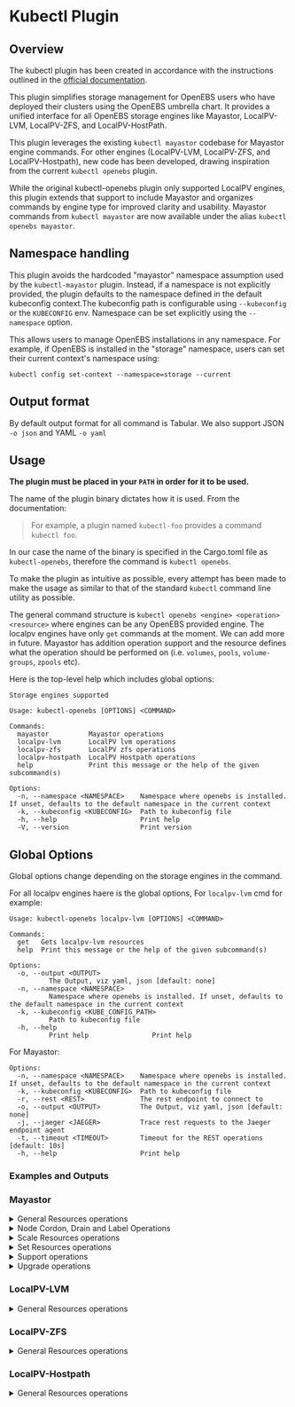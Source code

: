 # Kubectl Plugin

## Overview
The kubectl plugin has been created in accordance with the instructions outlined in the [official documentation](https://kubernetes.io/docs/tasks/extend-kubectl/kubectl-plugins/).

This plugin simplifies storage management for OpenEBS users who have deployed their clusters using the OpenEBS umbrella chart. It provides a unified interface for all OpenEBS storage engines like Mayastor, LocalPV-LVM, LocalPV-ZFS, and LocalPV-HostPath.

This plugin leverages the existing ```kubectl mayastor``` codebase for Mayastor engine commands. For other engines (LocalPV-LVM, LocalPV-ZFS, and LocalPV-Hostpath), new code has been developed, drawing inspiration from the current ```kubectl openebs``` plugin.

While the original kubectl-openebs plugin only supported LocalPV engines, this plugin extends that support to include Mayastor and organizes commands by engine type for improved clarity and usability. Mayastor commands from `kubectl mayastor` are now available under the alias `kubectl openebs mayastor`.

## Namespace handling

This plugin avoids the hardcoded "mayastor" namespace assumption used by the ```kubectl-mayastor``` plugin. Instead, if a namespace is not explicitly provided, the plugin defaults to the namespace defined in the default kubeconfig context.The kubeconfig path is configurable using `--kubeconfig` or the `KUBECONFIG` env. Namespace can be set explicitly using the `--namespace` option.

This allows users to manage OpenEBS installations in any namespace. For example, if OpenEBS is installed in the "storage" namespace, users can set their current context's namespace using:

```
kubectl config set-context --namespace=storage --current
```

## Output format

By default output format for all command is Tabular. We also support JSON ```-o json``` and YAML ```-o yaml```

## Usage

**The plugin must be placed in your `PATH` in order for it to be used.**

The name of the plugin binary dictates how it is used. From the documentation:
> For example, a plugin named `kubectl-foo` provides a command `kubectl foo`.

In our case the name of the binary is specified in the Cargo.toml file as `kubectl-openebs`, therefore the command is `kubectl openebs`.

To make the plugin as intuitive as possible, every attempt has been made to make the usage as similar to that of the standard `kubectl` command line utility as possible.

The general command structure is `kubectl openebs <engine> <operation> <resource>` where engines can be any OpenEBS provided engine. The localpv engines have only `get` commands at the moment.
We can add more in future. Mayastor has addition operation support and the resource defines what the operation should be performed on (i.e. `volumes`, `pools`, `volume-groups`, `zpools` etc).

Here is the top-level help which includes global options:

```
Storage engines supported

Usage: kubectl-openebs [OPTIONS] <COMMAND>

Commands:
  mayastor          Mayastor operations
  localpv-lvm       LocalPV lvm operations
  localpv-zfs       LocalPV zfs operations
  localpv-hostpath  LocalPV Hostpath operations
  help              Print this message or the help of the given subcommand(s)

Options:
  -n, --namespace <NAMESPACE>    Namespace where openebs is installed. If unset, defaults to the default namespace in the current context
  -k, --kubeconfig <KUBECONFIG>  Path to kubeconfig file
  -h, --help                     Print help
  -V, --version                  Print version
  ```

## Global Options

Global options change depending on the storage engines in the command.

For all localpv engines haere is the global options, For ```localpv-lvm``` cmd for example:

```
Usage: kubectl-openebs localpv-lvm [OPTIONS] <COMMAND>

Commands:
  get   Gets localpv-lvm resources
  help  Print this message or the help of the given subcommand(s)

Options:
  -o, --output <OUTPUT>
          The Output, viz yaml, json [default: none]
  -n, --namespace <NAMESPACE>
          Namespace where openebs is installed. If unset, defaults to the default namespace in the current context
  -k, --kubeconfig <KUBE_CONFIG_PATH>
          Path to kubeconfig file
  -h, --help
          Print help                Print help
```

For Mayastor:

```
Options:
  -n, --namespace <NAMESPACE>    Namespace where openebs is installed. If unset, defaults to the default namespace in the current context
  -k, --kubeconfig <KUBECONFIG>  Path to kubeconfig file
  -r, --rest <REST>              The rest endpoint to connect to
  -o, --output <OUTPUT>          The Output, viz yaml, json [default: none]
  -j, --jaeger <JAEGER>          Trace rest requests to the Jaeger endpoint agent
  -t, --timeout <TIMEOUT>        Timeout for the REST operations [default: 10s]
  -h, --help                     Print help
```

### Examples and Outputs

### Mayastor

<details>
<summary> General Resources operations </summary>

1. Get Volumes
```
❯ kubectl openebs mayastor get volumes
 ID                                    REPLICAS  TARGET-NODE  ACCESSIBILITY  STATUS  SIZE   THIN-PROVISIONED  ALLOCATED  SNAPSHOTS  SOURCE
 18e30e83-b106-4e0d-9fb6-2b04e761e18a  4         kworker1     nvmf           Online  1GiB   true              8MiB       0          <none>
 ec4e66fd-3b33-4439-b504-d49aba53da26  1         <none>       <none>         Online  10MiB  true (snapped)    12MiB      1          <none>
 ec4e66fd-3b33-4439-b504-d49aba53da27  1         <none>       <none>         Online  10MiB  true              12MiB      0          Snapshot
 ec4e66fd-3b33-4439-b504-d49aba53da28  1         <none>       <none>         Online  10MiB  true              12MiB      0          Snapshot

```
2. Get Volume by ID
```
❯ kubectl openebs mayastor get volume 18e30e83-b106-4e0d-9fb6-2b04e761e18a
 ID                                    REPLICAS  TARGET-NODE  ACCESSIBILITY  STATUS  SIZE   THIN-PROVISIONED  ALLOCATED  SNAPSHOTS  SOURCE
 ec4e66fd-3b33-4439-b504-d49aba53da28  1         <none>       <none>         Online  10MiB  true              12MiB      0          Snapshot
 18e30e83-b106-4e0d-9fb6-2b04e761e18a  4         kworker1     nvmf           Online  1GiB   true              8MiB       0          <none>

```
3. Get Pools
```
❯ kubectl openebs mayastor get pools
 ID               DISKS                                                     MANAGED  NODE      STATUS  CAPACITY  ALLOCATED  AVAILABLE
 pool-1-kworker1  aio:///dev/vdb?uuid=d8a36b4b-0435-4fee-bf76-f2aef980b833  true     kworker1  Online  500GiB    100GiB     400GiB
 pool-1-kworker2  aio:///dev/vdc?uuid=bb12ec7d-8fc3-4644-82cd-dee5b63fc8c5  true     kworker2  Online  500GiB    100GiB     400GiB
 pool-1-kworker3  aio:///dev/vdb?uuid=f324edb7-1aca-41ec-954a-9614527f77e1  true     kworker3  Online  500GiB    100GiB     400GiB
```
4. Get Pool by ID
```
❯ kubectl openebs mayastor get pool pool-1-kworker1
 ID               DISKS                                                     MANAGED  NODE      STATUS  CAPACITY  ALLOCATED  AVAILABLE
 pool-1-kworker1  aio:///dev/vdb?uuid=d8a36b4b-0435-4fee-bf76-f2aef980b833  true     kworker1  Online  500GiB    100GiB     400GiB
```

5. Get Pool by Node ID
```
❯ kubectl openebs mayastor get pools --node kworker1
 ID               DISKS                                                     MANAGED  NODE      STATUS  CAPACITY  ALLOCATED  AVAILABLE
 pool-1-kworker1  aio:///dev/vdb?uuid=d8a36b4b-0435-4fee-bf76-f2aef980b833  true     kworker1  Online  500GiB    100GiB     400GiB
 ```

6. Get Pool used by volume
```
❯ kubectl openebs mayastor get pools --volume ec4e66fd-3b33-4439-b504-d49aba53da26
 ID               DISKS                                                     MANAGED  NODE      STATUS  CAPACITY  ALLOCATED  AVAILABLE
 pool-1-kworker1  aio:///dev/vdb?uuid=d8a36b4b-0435-4fee-bf76-f2aef980b833  true     kworker1  Online  500GiB    100GiB     400GiB
 ```

7. Pool Labelling
```
❯ kubectl openebs mayastor label pool pool-1-kworker1 zone-us=east-1
Pool pool pool-1-kworker1 labelled successfully. Current labels: {"zone-us": "east-1"}
 ```

8. Show pool labels.
```
❯ kubectl openebs mayastor get pools --show-labels
 ID               DISKS                                                     MANAGED  NODE      STATUS  CAPACITY  ALLOCATED  AVAILABLE  LABELS
pool-1-kworker1   aio:///dev/vdb?uuid=d8a36b4b-0435-4fee-bf76-f2aef980b833  true     kworker3  Online  500GiB    100GiB     400GiB  zone-us=east-1

kubectl openebs mayastor get pool pool-1-kworker1 --show-labels
 ID               DISKS                                                     MANAGED  NODE      STATUS  CAPACITY  ALLOCATED  AVAILABLE  LABELS
pool-1-kworker1   aio:///dev/vdb?uuid=d8a36b4b-0435-4fee-bf76-f2aef980b833  true     kworker3  Online  500GiB    100GiB     400GiB  zone-us=east-1
 ```

9. Select pools based on labels. Filer labels must be provided in `zone-us=east-1` format.
```
❯ kubectl openebs mayastor get pools --selector zone-us=east-1
 ID               DISKS                                                     MANAGED  NODE      STATUS  CAPACITY  ALLOCATED  AVAILABLE
pool-1-kworker1   aio:///dev/vdb?uuid=d8a36b4b-0435-4fee-bf76-f2aef980b833  true     kworker3  Online  500GiB    100GiB     400GiB
 ```

10. Pool Unlabelling
```
❯ kubectl openebs mayastor label pool pool-1-kworker1 zone-us-
Pool pool-1-kworker1 labelled successfully. Current labels: { }
 ```

11. Get Nodes
```
❯ kubectl openebs mayastor get nodes
 ID           GRPC ENDPOINT   STATUS                     VERSION
 io-engine-1  10.1.0.5:10124  Online, Cordoned           v2.7.0
 io-engine-3  10.1.0.7:10124  Online, Cordoned, Drained  v2.7.0
 io-engine-2  10.1.0.6:10124  Online                     v2.7.0
```
12. Get Node by ID
```
❯ kubectl openebs mayastor get node io-engine-1
 ID           GRPC ENDPOINT   STATUS            VERSION
 io-engine-1  10.1.0.5:10124  Online, Cordoned  v2.7.0
```
13. Replica topology for a specific volume
```
❯ kubectl openebs mayastor get volume-replica-topology ec4e66fd-3b33-4439-b504-d49aba53da26
 ID                                    NODE      POOL             STATUS  CAPACITY  ALLOCATED SNAPSHOTS  CHILD-STATUS  REASON  REBUILD
 b32769b8-e5b3-4e1c-9db0-89867470f6eb  kworker1  pool-1-kworker1  Online  384MiB    8MiB      12MiB      Degraded      <none>  75 %
 d3856829-22b3-414d-a01b-4b6467db14fb  kworker2  pool-1-kworker2  Online  384MiB    8MiB      64MiB      Online        <none>  <none>
```

13. Replica topology for all volumes
```
❯ kubectl openebs mayastor get volume-replica-topologies
VOLUME-ID                              ID                                    NODE      POOL             STATUS  CAPACITY  ALLOCATED SNAPSHOTS CHILD-STATUS  REASON      REBUILD
 c05ef923-a320-468c-b426-a260c1d84107  b58e1975-633f-4b34-9611-b648babf76a8  kworker1  pool-1-kworker1  Online  60MiB     36MiB     0MiB      Degraded      OutOfSpace  <none>
 ├─                                    67a6ec31-5923-490f-84b7-0be1df3bfb53  kworker2  pool-1-kworker2  Online  60MiB     60MiB     0MiB      Online        <none>      <none>
 └─                                    553aeb7c-4be4-4391-a403-ad241d96711f  kworker3  pool-1-kworker3  Online  60MiB     60MiB     0MiB      Online        <none>      <none>
 83241cc8-5dca-4bf1-b55a-c427c3e9b4a1  adde358f-70cd-4a2d-9dfb-f40d6663ecbc  kworker1  pool-1-kworker1  Online  20MiB     16MiB     0MiB      Degraded      <none>      51%
 ├─                                    b5ff41b8-1a0a-4bc7-84bb-5bfdfe72a71e  kworker2  pool-1-kworker2  Online  60MiB     60MiB     0MiB      Online        <none>      <none>
 └─                                    39431c11-0eea-48e7-970f-a2359ebbb9d1  kworker3  pool-1-kworker3  Online  60MiB     60MiB     0MiB      Online        <none>      <none>
```

14. Volume Snapshots by volumeID
```
❯ kubectl openebs mayastor get volume-snapshots --volume ec4e66fd-3b33-4439-b504-d49aba53da26
 ID                                    TIMESTAMP             SOURCE-SIZE  ALLOCATED-SIZE  TOTAL-ALLOCATED-SIZE  SOURCE-VOL                            RESTORES
 25823425-41fa-434a-9efd-a356b70b5d7c  2023-08-14T07:02:00Z  10MiB        12MiB           12MiB                 ec4e66fd-3b33-4439-b504-d49aba53da26  2

```

15. Get Volume Snapshots
```
❯ kubectl openebs mayastor get volume-snapshots
 ID                                    TIMESTAMP             SOURCE-SIZE  ALLOCATED-SIZE  TOTAL-ALLOCATED-SIZE  SOURCE-VOL                            RESTORES
 25823425-41fa-434a-9efd-a356b70b5d7c  2023-08-14T07:02:00Z  10MiB        12MiB           12MiB                 ec4e66fd-3b33-4439-b504-d49aba53da26  2
 5ee6e958-5917-41b5-abc8-c1f82ff102be  2023-08-14T07:12:39Z  10MiB        0 B             12MiB                 ec4e66fd-3b33-4439-b504-d49aba53da28  0

```

16. Volume Rebuild History by volumeID
```
❯ kubectl openebs mayastor get rebuild-history e898106d-e735-4edf-aba2-932d42c3c58d
DST                                   SRC                                   STATE      TOTAL  RECOVERED  TRANSFERRED  IS-PARTIAL  START-TIME            END-TIME
b5de71a6-055d-433a-a1c5-2b39ade05d86  0dafa450-7a19-4e21-a919-89c6f9bd2a97  Completed  7MiB   7MiB       0 B          true        2023-07-04T05:45:47Z  2023-07-04T05:45:47Z
b5de71a6-055d-433a-a1c5-2b39ade05d86  0dafa450-7a19-4e21-a919-89c6f9bd2a97  Completed  7MiB   7MiB       0 B          true        2023-07-04T05:45:46Z  2023-07-04T05:45:46Z

```

**NOTE: The above command lists volume snapshots for all volumes if `--volume` or `--snapshot` or a combination of both flags is not used.**

17. Get BlockDevices by NodeID
```
❯ kubectl openebs mayastor get block-devices kworker1 --all
 DEVNAME          DEVTYPE    SIZE       AVAILABLE  MODEL                       DEVPATH                                                         FSTYPE  FSUUID  MOUNTPOINT  PARTTYPE                              MAJOR            MINOR                                     DEVLINKS
 /dev/nvme1n1     disk       400GiB     no         Amazon Elastic Block Store  /devices/pci0000:00/0000:00:1f.0/nvme/nvme1/nvme1n1             259     4       ext4        4616cd08-7a7d-49fe-ae6d-908f9e864fc7                                                             "/dev/disk/by-uuid/4616cd08-7a7d-49fe-ae6d-908f9e864fc7", "/dev/disk/by-id/nvme-Amazon_Elastic_Block_Store_vol04bfba0a58c4ffdae", "/dev/disk/by-id/nvme-nvme.1d0f-766f6c303462666261306135386334666664
 /dev/nvme4n1     disk       2TiB       yes        Amazon Elastic Block Store  /devices/pci0000:00/0000:00:1d.0/nvme/nvme4/nvme4n1             259     12                                                                                                                   "/dev/disk/by-id/nvme-Amazon_Elastic_Block_Store_vol06eb486c9593587a9", "/dev/disk/by-id/nvme-nvme.1d0f-766f6c3036656234383663393539333538376139-416d617a6f6e20456c617374696320426c6f636b2053746f7265-00000001", "/dev/disk/by-path/pci-0000:00:1d.0-nvme-1"
 /dev/nvme2n1     disk       1TiB       no         Amazon Elastic Block Store  /devices/pci0000:00/0000:00:1e.0/nvme/nvme2/nvme2n1             259     5                                                                                                                    "/dev/disk/by-id/nvme-nvme.1d0f-766f6c3033623636623930363535636636656465-416d617a6f6e20456c617374696320426c6f636b2053746f7265-00000001", "/dev/disk/by-path/pci-0000:00:1e.0-nvme-1", "/dev/disk/by-id/nvme-Amazon_Elastic_Block_Store_vol03b66b90655cf6ede"
```
```
❯ kubectl openebs mayastor get block-devices kworker1
 DEVNAME       DEVTYPE  SIZE      AVAILABLE  MODEL                       DEVPATH                                              MAJOR  MINOR  DEVLINKS
 /dev/nvme4n1  disk     2TiB      yes        Amazon Elastic Block Store  /devices/pci0000:00/0000:00:1d.0/nvme/nvme4/nvme4n1  259    12     "/dev/disk/by-id/nvme-Amazon_Elastic_Block_Store_vol06eb486c9593587a9", "/dev/disk/by-id/nvme-nvme.1d0f-766f6c3036656234383663393539333538376139-416d617a6f6e20456c617374696320426c6f636b2053746f7265-00000001", "/dev/disk/by-path/pci-0000:00:1d.0-nvme-1"
```
**NOTE: The above command lists usable blockdevices if `--all` flag is not used, but currently since there isn't a way to identify whether the `disk` has a blobstore pool, `disks` not used by `pools` created by `control-plane` are shown as usable if they lack any filesystem uuid.**

18. Snapshot topology for a specific volume
```
❯ kubectl openebs mayastor get volume-snapshot-topology --volume ec4e66fd-3b33-4439-b504-d49aba53da26
 SNAPSHOT-ID                           ID                                    POOL    SNAPSHOT_STATUS  SIZE      ALLOCATED_SIZE  SOURCE
 25823425-41fa-434a-9efd-a356b70b5d7c  b2241dfb-f0a8-4fcc-a7d4-31bbccc66757  pool-3  Offline                                    2ffac7e4-d017-4844-9ae3-10d94bbfea73
 ├─                                    b197eac8-2dc0-41d6-9097-3d21d3b734e8  pool-1  Online           12582912  12582912        8f764ec7-a119-4403-9389-121e087262a4
 └─                                    a3c3b1ab-a1da-4db0-816f-56c0d09ece57  pool-2  Online           12582912  12582912        6b7963de-c994-4134-b5d7-540a4a554d44
 25823425-41fa-434a-9efd-a356b70b5d7d  95767535-a537-4a86-83bd-a304d183434d  pool-3  Offline                                    2ffac7e4-d017-4844-9ae3-10d94bbfea73
 ├─                                    9e39117e-96fa-46a0-a7ee-6d004e3b3495  pool-1  Online           12582912  0               8f764ec7-a119-4403-9389-121e087262a4
 └─                                    79f15ccb-0ac6-4812-936e-57055430a2d6  pool-2  Online           12582912  0               6b7963de-c994-4134-b5d7-540a4a554d44
 ```
 ```
❯ kubectl openebs mayastor get volume-snapshot-topology --snapshot 25823425-41fa-434a-9efd-a356b70b5d7c
 SNAPSHOT-ID                           ID                                    POOL    SNAPSHOT_STATUS  SIZE      ALLOCATED_SIZE  SOURCE
 25823425-41fa-434a-9efd-a356b70b5d7c  b2241dfb-f0a8-4fcc-a7d4-31bbccc66757  pool-3  Offline                                    2ffac7e4-d017-4844-9ae3-10d94bbfea73
 ├─                                    b197eac8-2dc0-41d6-9097-3d21d3b734e8  pool-1  Online           12582912  12582912        8f764ec7-a119-4403-9389-121e087262a4
 └─                                    a3c3b1ab-a1da-4db0-816f-56c0d09ece57  pool-2  Online           12582912  12582912        6b7963de-c994-4134-b5d7-540a4a554d44

 ```

</details>

<details>
<summary> Node Cordon, Drain and Label Operations </summary>

1. Node Cordoning
```
❯ kubectl openebs mayastor cordon node kworker1 my_cordon_1
Node node-1-14048 cordoned successfully
```
2. Node Uncordoning
```
❯ kubectl openebs mayastor uncordon node kworker1 my_cordon_1
Node node-1-14048 successfully uncordoned
```
3. Get Cordon
```
❯ kubectl openebs mayastor get cordon node node-1-14048
 ID            GRPC ENDPOINT        STATUS  CORDONED  CORDON LABELS
 node-1-14048  95.217.158.66:10124  Online  true      my_cordon_1

❯ kubectl openebs mayastor get cordon nodes
 ID            GRPC ENDPOINT        STATUS  CORDONED  CORDON LABELS
 node-2-14048  95.217.152.7:10124   Online  true      my_cordon_2
 node-1-14048  95.217.158.66:10124  Online  true      my_cordon_1
```
4. Node Draining
```
❯ kubectl openebs mayastor drain node io-engine-1 my-drain-label
Node node-1-14048 successfully drained

❯ kubectl openebs mayastor drain node node-1-14048 my-drain-label --drain-timeout 10s
Node node-1-14048 drain command timed out
```
5. Cancel Node Drain (via uncordon)
```
❯ kubectl openebs mayastor uncordon node io-engine-1 my-drain-label
Node io-engine-1 successfully uncordoned
```
6. Get Drain
```
❯ kubectl openebs mayastor get drain node node-2-14048
 ID            GRPC ENDPOINT       STATUS  CORDONED  DRAIN STATE  DRAIN LABELS
 node-2-14048  95.217.152.7:10124  Online  true      Draining     my_drain_2

❯ kubectl openebs mayastor get drain node node-0-14048
 ID            GRPC ENDPOINT          STATUS  CORDONED  DRAIN STATE   DRAIN LABELS
 node-0-14048  135.181.206.173:10124  Online  false     Not draining

❯ kubectl openebs mayastor get drain nodes
 ID            GRPC ENDPOINT        STATUS  CORDONED  DRAIN STATE  DRAIN LABELS
 node-2-14048  95.217.152.7:10124   Online  true      Draining     my_drain_2
 node-1-14048  95.217.158.66:10124  Online  true      Drained      my_drain_1

```
7. Node Labeling
```
❯ kubectl openebs mayastor label node kworker1 zone-us=east-1
Node node-1-14048  labelled successfully. Current labels: {"zone-us": "east-1"}
```
8. Node Unlabelling
```
❯ kubectl openebs mayastor label node kworker1 zone-us-
Node node-1-14048 labelled successfully. Current labels: {}
```
</details>

<details>
<summary> Scale Resources operations </summary>

1. Scale Volume by ID
```
❯ kubectl openebs mayastor scale volume 0c08667c-8b59-4d11-9192-b54e27e0ce0f 5
Volume 0c08667c-8b59-4d11-9192-b54e27e0ce0f Scaled Successfully 🚀

```
</details>

<details>
<summary> Set Resources operations </summary>

1. Set Volume Resource by ID
```
❯ kubectl openebs mayastor set volume ec4e66fd-3b33-4439-b504-d49aba53da26 max-snapshots 30
Volume ec4e66fd-3b33-4439-b504-d49aba53da26 property max_snapshots(30) set successfully

```
</details>

<details>
<summary> Support operations </summary>

```sh
kubectl openebs mayastor dump
Usage: kubectl-openebs mayastor dump [OPTIONS] <COMMAND>

Commands:
  system  Collects entire system information
  etcd    Collects information from etcd
  help    Print this message or the help of the given subcommand(s)

Options:
  -r, --rest <REST>
          The rest endpoint to connect to
  -t, --timeout <TIMEOUT>
          Specifies the timeout value to interact with other modules of system [default: 10s]
  -k, --kubeconfig <KUBECONFIG>
          Path to kubeconfig file
  -s, --since <SINCE>
          Period states to collect all logs from last specified duration [default: 24h]
  -l, --loki-endpoint <LOKI_ENDPOINT>
          Endpoint of LOKI service, if left empty then it will try to parse endpoint from Loki service(K8s service resource), if the tool is unable to parse from service then logs will be collected using Kube-apiserver
  -e, --etcd-endpoint <ETCD_ENDPOINT>
          Endpoint of ETCD service, if left empty then will be parsed from the internal service name
  -d, --output-directory-path <OUTPUT_DIRECTORY_PATH>
          Output directory path to store archive file [default: ./]
  -n, --namespace <NAMESPACE>
          Kubernetes namespace of mayastor service [default: mayastor]
  -o, --output <OUTPUT>
          The Output, viz yaml, json [default: none]
  -j, --jaeger <JAEGER>
          Trace rest requests to the Jaeger endpoint agent
  -h, --help
          Print help

Supportability - collects state & log information of services and dumps it to a tar file.
```

**Note**: Each subcommand supports `--help` option to know various other options.


**Examples**:

To collect entire mayastor system information into an archive file
```sh
## Command
kubectl openebs mayastor dump system -d <output_directory> -n <mayastor_namespace>
```
 <b>`--disable-log-collection` can be used to disable collection of logs.</b>

</details>
<details>
<summary> Upgrade operations </summary>

**Examples**:

1. Upgrade deployment
```
  ## Command
  kubectl openebs mayastor upgrade
  `Upgrade` the deployment

  Usage: kubectl-openebs mayastor upgrade [OPTIONS]

  Options:
  -d, --dry-run
          Display all the validations output but will not execute upgrade
  -r, --rest <REST>
          The rest endpoint to connect to
      --skip-data-plane-restart
          If set then upgrade will skip the io-engine pods restart
      --skip-single-replica-volume-validation
          If set then it will continue with upgrade without validating singla replica volume
      --skip-replica-rebuild
          If set then upgrade will skip the repilca rebuild in progress validation
      --skip-cordoned-node-validation
          If set then upgrade will skip the cordoned node validation
      --set <SET>
          The set values on the command line. (can specify multiple or separate values with commas: key1=val1,key2=val2)
      --set-file <SET_FILE>
          The set values from respective files specified via the command line (can specify multiple or separate values with commas: key1=path1,key2=path2)
  -o, --output <OUTPUT>
          The Output, viz yaml, json [default: none]
  -j, --jaeger <JAEGER>
          Trace rest requests to the Jaeger endpoint agent
  -n, --namespace <NAMESPACE>
          Kubernetes namespace of mayastor service [default: mayastor]
  -h, --help
          Print help
```

2. Get the upgrade status
```
   ## Command
   kubectl openebs mayastor get upgrade-status
   `Get` the upgrade status

   Usage: kubectl-openebs mayastor get upgrade-status [OPTIONS]

   Options:
   -r, --rest <REST>
        The rest endpoint to connect to
   -o, --output <OUTPUT>
        The Output, viz yaml, json [default: none]
   -j, --jaeger <JAEGER>
        Trace rest requests to the Jaeger endpoint agent
   -n, --namespace <NAMESPACE>
        Kubernetes namespace of mayastor service [default: mayastor]
   -h, --help
        Print help
   ```

3. Delete upgrade resources
```
   ## Command
   kubectl openebs mayastor delete upgrade
  `Delete` the upgrade resources

  Usage: kubectl-openebs mayastor delete upgrade [OPTIONS]

  Options:
  -f, --force
        If true, immediately remove upgrade resources bypass graceful deletion
  -r, --rest <REST>
        The rest endpoint to connect to
  -o, --output <OUTPUT>
        The Output, viz yaml, json [default: none]
  -j, --jaeger <JAEGER>
        Trace rest requests to the Jaeger endpoint agent
  -n, --namespace <NAMESPACE>
        Kubernetes namespace of mayastor service [default: mayastor]
  -h, --help
          Print help

```
</details>

### LocalPV-LVM

<details>
<summary> General Resources operations </summary>

1. Get Volumes
```
❯  kubectl openebs localpv-lvm get volumes
 NAME                                      NODE           STATUS  CAPACITY  VOLGROUP  PVC-NAME           SC-NAME
 pvc-27940181-6ad5-49e9-8661-197359f36403  node-2-309787  Ready   2.00 GiB  data      pvc-thin-topo      openebs-lvmpv
 pvc-5d13e956-5ee0-44aa-ad01-d66272c2dfc4  node-2-309787  Ready   2.00 GiB  data      pvc-thin-topo-new  openebs-lvmpv
```
2. Get Volume by ID
```
❯  kubectl openebs localpv-lvm get volume pvc-27940181-6ad5-49e9-8661-197359f36403
 NAME                                      NODE           STATUS  CAPACITY  VOLGROUP  PVC-NAME       SC-NAME
 pvc-27940181-6ad5-49e9-8661-197359f36403  node-2-309787  Ready   2.00 GiB  data      pvc-thin-topo  openebs-lvmpv

```
3. Get Volume Groups (All vg in the clsuter are listed)
```
❯  kubectl openebs localpv-lvm get volume-groups
 NAME  NODE           UUID                                    TOTAL-SIZE  FREE-SIZE  LV-COUNT  PV-COUNT  SNAP-COUNT
 data  node-2-309787  NbWcos-TcId-B0QN-bqPs-PgGi-XNeu-VactuK  30716Mi     26620Mi    2         1         0
 data  node-3-309787  hofr37-rsfh-H3uf-ml4r-d0Yw-4V2h-fyzT3F  30716Mi     30716Mi    0         1         0
```
4. Get Volume Groups by Node-id

```
❯  kubectl-openebs localpv-lvm get volume-groups node-2-309787  -n puls8
 NAME  NODE           UUID                                    TOTAL-SIZE  FREE-SIZE  LV-COUNT  PV-COUNT  SNAP-COUNT
 data  node-2-309787  NbWcos-TcId-B0QN-bqPs-PgGi-XNeu-VactuK  30716Mi     26620Mi    2         1         0
 ```


</details>

### LocalPV-ZFS

<details>
<summary> General Resources operations </summary>

1. Get Volumes
```
❯  kubectl openebs localpv-zfs get volumes
 NAME                                      NODE           STATUS  CAPACITY  POOL        PVC-NAME       SC-NAME
 pvc-1771831c-b1f9-45d9-91b2-e8de98372586  node-0-309787  Ready   4.00 GiB  zfspv-pool  csi-zfspv      openebs-zfspv
 pvc-1be09a53-f334-4a2b-a8cd-ee99a17ecff5  node-1-309787  Ready   4.00 GiB  zfspv-pool  csi-zfspv-new  openebs-zfspv
```
2. Get Volume by ID
```
❯  kubectl openebs localpv-zfs get volume pvc-1771831c-b1f9-45d9-91b2-e8de98372586
NAME                                      NODE           STATUS  CAPACITY  POOL        PVC-NAME       SC-NAME
pvc-1771831c-b1f9-45d9-91b2-e8de98372586  node-0-309787  Ready   4.00 GiB  zfspv-pool  csi-zfspv      openebs-zfspv

```
3. Get Zpools (All zpool in the clsuter are listed)
```
❯  kubectl openebs localpv-zfs get zpools
 NAME        NODE           UUID                  FREE         USED
 zfspv-pool  node-0-309787  965947675669908193    29966204Ki   99Ki
 zfspv-pool  node-1-309787  10029612145612829144  29966206Ki   99Ki
```
4. Get Zpools by Node Id

```
❯  kubectl openebs localpv-zfs get zpools node-0-309787
  NAME        NODE           UUID                  FREE         USED
  zfspv-pool  node-0-309787  965947675669908193    29966204Ki   99Ki
 ```

</details>

### LocalPV-Hostpath

<details>
<summary> General Resources operations </summary>


1. Get Volumes
```
❯  kubectl openebs localpv-hostpath get volumes
NAME                                      NODE                         STATUS  CAPACITY  PATH                                                                               PVC-NAME                SC-NAME
 pvc-8fdd870a-b71b-45af-9106-33ad114121ad  node-0-309787  Bound   10Gi      /var/local/openebs/localpv-hostpath/loki/pvc-8fdd870a-b71b-45af-9106-33ad114121ad  storage-openebs-loki-0  mayastor-loki-localpv

